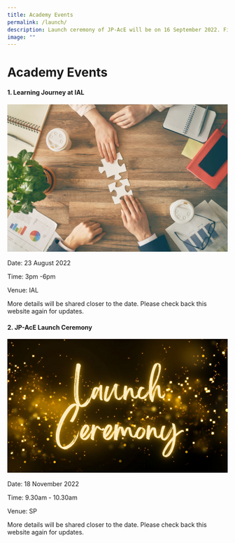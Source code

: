 ```yaml
---
title: Academy Events
permalink: /launch/
description: Launch ceremony of JP-AcE will be on 16 September 2022. Find out more!
image: ""
---
```

# Academy Events


#### 1. Learning Journey at IAL

![](/images/94213049_ML.jpg)

Date: 23 August 2022

Time: 3pm -6pm

Venue: IAL

More details will be shared closer to the date. Please check back this website again for updates.

      

#### 2. JP-AcE Launch Ceremony 

![](/images/launch%20ceremony.png)

Date: 18 November 2022

Time: 9.30am - 10.30am

Venue: SP

More details will be shared closer to the date. Please check back this website again for updates.